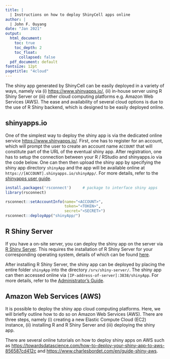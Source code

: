 ```yaml
---
title: | 
  | Instructions on how to deploy ShinyCell apps online
author: |
  | John F. Ouyang
date: "Jan 2021"
output:
  html_document: 
    toc: true
    toc_depth: 2
    toc_float: 
      collapsed: false
  pdf_document: default
fontsize: 12pt
pagetitle: "4cloud"
---
```



The shiny app generated by ShinyCell can be easily deployed in a variety of 
ways, namely via (i) https://www.shinyapps.io/, (ii) in-house server using R 
Shiny Server or (iii) other cloud computing platforms e.g. Amazon Web Services 
(AWS). The ease and availability of several cloud options is due to the use of 
R Shiny backend, which is designed to be easily deployed online.


## shinyapps.io
One of the simplest way to deploy the shiny app is via the dedicated online 
service https://www.shinyapps.io/. First, one has to register for an account, 
which will prompt the user to create an account name `ACCOUNT` that will 
constitute part of the URL of the eventual shiny app. After registration, one 
has to setup the connection between your R / RStudio and shinyapps.io via the 
code below. One can then then upload the shiny app by specifying the shiny app 
directory `shinyApp` and the app will be available online at 
`https://[ACCOUNT].shinyapps.io/shinyApp/`. For more details, refer to the 
[shinyapps user guide](https://docs.rstudio.com/shinyapps.io/).

``` r
install.packages('rsconnect')     # package to interface shiny apps
library(rsconnect)

rsconnect::setAccountInfo(name="<ACCOUNT>", 
                          token="<TOKEN>",
                          secret="<SECRET>") 
rsconnect::deployApp("shinyApp/")
```


## R Shiny Server
If you have a on-site server, you can deploy the shiny app on the server via 
[R Shiny Server](https://rstudio.com/products/shiny/shiny-server/). This 
requires the installation of R Shiny Server for your corresponding operating 
system, details of which can be found [here](
https://rstudio.com/products/shiny/download-server/).

After installing R Shiny Server, the shiny app can be deployed by placing the 
entire folder `shinyApp` into the directory `/srv/shiny-server/`. The shiny 
app can then accessed online via `[IP-address-of-server]:3838/shinyApp`. For 
more details, refer to the [Administrator’s Guide](
https://docs.rstudio.com/shiny-server/).


## Amazon Web Services (AWS)
It is possible to deploy the shiny app cloud computing platforms. Here, we 
will briefly outline how to do so on Amazon Web Services (AWS). There are 
three steps, namely (i) creating a new Elastic Compute Cloud (EC2) instance, 
(ii) installing R and R Shiny Server and (iii) deploying the shiny app.

There are several online tutorials on how to deploy shiny apps on AWS such as 
https://towardsdatascience.com/how-to-deploy-your-shiny-app-to-aws-856587cd412c 
and https://www.charlesbordet.com/en/guide-shiny-aws.

